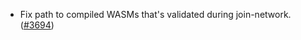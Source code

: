 - Fix path to compiled WASMs that's validated during join-network.
  ([\#3694](https://github.com/anoma/namada/pull/3694))